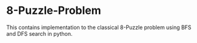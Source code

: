 # 8-Puzzle-Problem
This contains implementation to the classical 8-Puzzle problem using BFS and DFS search in python.
